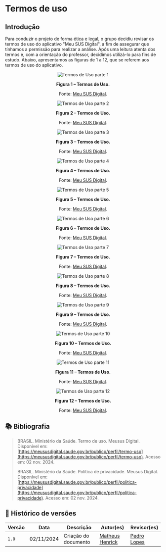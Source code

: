 # Termos de uso

## Introdução

Para conduzir o projeto de forma ética e legal, o grupo decidiu revisar os termos de uso do aplicativo "Meu SUS Digital", a fim de assegurar que tínhamos a permissão para realizar a análise. Após uma leitura atenta dos termos e, com a orientação do professor, decidimos utilizá-lo para fins de estudo. Abaixo, apresentamos as figuras de 1 a 12, que se referem aos termos de uso do aplicativo.

<div align="center">
    <img src="https://github.com/Requisitos-de-Software/2024.2-Grupo04/blob/main/docs/imagens/termo_SUS-pg1.png?raw=true" alt="Termos de Uso parte 1" />
    <p><strong>Figura 1 – Termos de Uso.</strong></p>
    <p>Fonte: <a href="https://meususdigital.saude.gov.br/publico/perfil/termo-uso">Meu SUS Digital</a>.</p>
</div>
<div align="center">
    <img src="https://github.com/Requisitos-de-Software/2024.2-Grupo04/blob/main/docs/imagens/termo_SUS-pg2.png?raw=true" alt="Termos de Uso parte 2" />
    <p><strong>Figura 2 – Termos de Uso.</strong></p>
    <p>Fonte: <a href="https://meususdigital.saude.gov.br/publico/perfil/termo-uso">Meu SUS Digital</a>.</p>
</div>
<div align="center">
    <img src="https://github.com/Requisitos-de-Software/2024.2-Grupo04/blob/main/docs/imagens/termo_SUS-pg3.png?raw=true" alt="Termos de Uso parte 3" />
    <p><strong>Figura 3 – Termos de Uso.</strong></p>
    <p>Fonte: <a href="https://meususdigital.saude.gov.br/publico/perfil/termo-uso">Meu SUS Digital</a>.</p>
</div>
<div align="center">
    <img src="https://github.com/Requisitos-de-Software/2024.2-Grupo04/blob/main/docs/imagens/termo_SUS-pg4.png?raw=true" alt="Termos de Uso parte 4" />
    <p><strong>Figura 4 – Termos de Uso.</strong></p>
    <p>Fonte: <a href="https://meususdigital.saude.gov.br/publico/perfil/termo-uso">Meu SUS Digital</a>.</p>
</div>
<div align="center">
    <img src="https://github.com/Requisitos-de-Software/2024.2-Grupo04/blob/main/docs/imagens/termo_SUS-pg5.png?raw=true" alt="Termos de Uso parte 5" />
    <p><strong>Figura 5 – Termos de Uso.</strong></p>
    <p>Fonte: <a href="https://meususdigital.saude.gov.br/publico/perfil/termo-uso">Meu SUS Digital</a>.</p>
</div>
<div align="center">
    <img src="https://github.com/Requisitos-de-Software/2024.2-Grupo04/blob/main/docs/imagens/termo_SUS-pg6.png?raw=true" alt="Termos de Uso parte 6" />
    <p><strong>Figura 6 – Termos de Uso.</strong></p>
    <p>Fonte: <a href="https://meususdigital.saude.gov.br/publico/perfil/termo-uso">Meu SUS Digital</a>.</p>
</div>
<div align="center">
    <img src="https://github.com/Requisitos-de-Software/2024.2-Grupo04/blob/main/docs/imagens/termo_SUS-pg7.png?raw=true" alt="Termos de Uso parte 7" />
    <p><strong>Figura 7 – Termos de Uso.</strong></p>
    <p>Fonte: <a href="https://meususdigital.saude.gov.br/publico/perfil/termo-uso">Meu SUS Digital</a>.</p>
</div>
<div align="center">
    <img src="https://github.com/Requisitos-de-Software/2024.2-Grupo04/blob/main/docs/imagens/termo_SUS-pg8.png?raw=true" alt="Termos de Uso parte 8" />
    <p><strong>Figura 8 – Termos de Uso.</strong></p>
    <p>Fonte: <a href="https://meususdigital.saude.gov.br/publico/perfil/termo-uso">Meu SUS Digital</a>.</p>
</div>
<div align="center">
    <img src="https://github.com/Requisitos-de-Software/2024.2-Grupo04/blob/main/docs/imagens/termo_SUS-pg9.png?raw=true" alt="Termos de Uso parte 9" />
    <p><strong>Figura 9 – Termos de Uso.</strong></p>
    <p>Fonte: <a href="https://meususdigital.saude.gov.br/publico/perfil/termo-uso">Meu SUS Digital</a>.</p>
</div>
<div align="center">
    <img src="https://github.com/Requisitos-de-Software/2024.2-Grupo04/blob/main/docs/imagens/termo_SUS-pg10.png?raw=true" alt="Termos de Uso parte 10" />
    <p><strong>Figura 10 – Termos de Uso.</strong></p>
    <p>Fonte: <a href="https://meususdigital.saude.gov.br/publico/perfil/termo-uso">Meu SUS Digital</a>.</p>
</div>
<div align="center">
    <img src="https://github.com/Requisitos-de-Software/2024.2-Grupo04/blob/main/docs/imagens/termo_SUS-pg11.png?raw=true" alt="Termos de Uso parte 11" />
    <p><strong>Figura 11 – Termos de Uso.</strong></p>
    <p>Fonte: <a href="https://meususdigital.saude.gov.br/publico/perfil/termo-uso">Meu SUS Digital</a>.</p>
</div>
<div align="center">
    <img src="https://github.com/Requisitos-de-Software/2024.2-Grupo04/blob/main/docs/imagens/termo_SUS-pg12.png?raw=true" alt="Termos de Uso parte 12" />
    <p><strong>Figura 12 – Termos de Uso.</strong></p>
    <p>Fonte: <a href="https://meususdigital.saude.gov.br/publico/perfil/termo-uso">Meu SUS Digital</a>.</p>
</div>

## 📚 Bibliografia
> BRASIL. Ministério da Saúde. Termo de uso. Meusus Digital. Disponível em: [https://meususdigital.saude.gov.br/publico/perfil/termo-uso](https://meususdigital.saude.gov.br/publico/perfil/termo-uso). Acesso em: 02 nov. 2024.</br>
>
> BRASIL. Ministério da Saúde. Política de privacidade. Meusus Digital. Disponível em: [https://meususdigital.saude.gov.br/publico/perfil/politica-privacidade](https://meususdigital.saude.gov.br/publico/perfil/politica-privacidade). Acesso em: 02 nov. 2024.</br>

## 📑 Histórico de versões 

Versão  |   Data   | Descrição | Autor(es) | Revisor(es)
--------- | ------ | ------ | ---------- | ----------
`1.0` | 02/11/2024| Criação do documento | [Matheus Henrick](https://github.com/MatheusHenrickSantos) | [Pedro Lopes](https://github.com/pLopess) |
